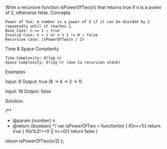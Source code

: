 

Write a recursive function isPowerOfTwo(n) that returns true if n is a power of 2, otherwise false.
Concepts

    Power of Two: A number is a power of 2 if it can be divided by 2 repeatedly until it reaches 1.
    Base Case: n == 1 → true
    Invalid Case: n < 1 or n % 2 != 0 → false
    Recursive Case: isPowerOfTwo(n / 2)

Time & Space Complexity

    Time Complexity: O(log n)
    Space Complexity: O(log n) (due to recursion stack)

Examples

Input: 8
Output: true (8 → 4 → 2 → 1)

Input: 18
Output: false

Solution:

/**
 * @param {number} n
 * @return {boolean}
 */
var isPowerOfTwo = function(n) {
    if(n==1){
        return true
    }
    if(n%2!==0 || n==0){
        return false
    }

  return isPowerOfTwo(n/2)
};